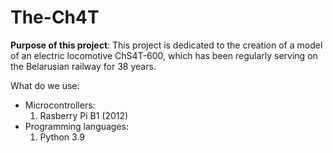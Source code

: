 # The-Ch4T

<b>Purpose of this project</b>: This project is dedicated to the creation of a model of an electric locomotive ChS4T-600, which has been regularly serving on the Belarusian railway for 38 years.
<p> What do we use: </p>
<ul>
  <li> Microcontrollers:
  <ol>
    <li> Rasberry Pi B1 (2012)
  </ol>
  <li> Programming languages:
   <ol> 
    <li> Python 3.9
   </ol
</ul>
